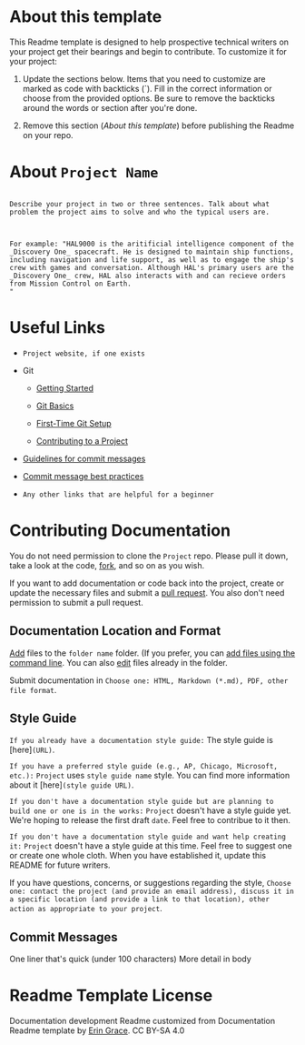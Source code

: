 # About this template


This Readme template is designed to help prospective technical writers on your project get their bearings and begin to contribute. To customize it for your project:



1. Update the sections below. Items that you need to customize are marked as code with backticks (`). Fill in the correct information or choose from the provided options. Be sure to remove the backticks around the words or section after you're done.

2. Remove this section (_About this template_) before publishing the Readme on your repo.



# About `Project Name`
```

Describe your project in two or three sentences. Talk about what problem the project aims to solve and who the typical users are.



For example: "HAL9000 is the aritificial intelligence component of the _Discovery One_ spacecraft. He is designed to maintain ship functions, including navigation and life support, as well as to engage the ship's crew with games and conversation. Although HAL's primary users are the _Discovery One_ crew, HAL also interacts with and can recieve orders from Mission Control on Earth.
"
```



# Useful Links

- `Project website, if one exists`

- Git

  - [Getting Started](https://git-scm.com/book/en/v1/Getting-Started)

  - [Git Basics](https://git-scm.com/book/en/v2/Getting-Started-Git-Basics)

  - [First-Time Git Setup](https://git-scm.com/book/en/v2/Getting-Started-First-Time-Git-Setup)

  - [Contributing to a Project](https://git-scm.com/book/en/v2/GitHub-Contributing-to-a-Project)

- [Guidelines for commit messages](https://who-t.blogspot.com/2009/12/on-commit-messages.html)
- [Commit message best practices](https://chris.beams.io/posts/git-commit/)
- `Any other links that are helpful for a beginner`



# Contributing Documentation

You do not need permission to clone the `Project` repo. Please pull it down, take a look at the code, [fork](https://git-scm.com/book/en/v2/GitHub-Contributing-to-a-Project#_forking_projects), and so on as you wish. 

If you want to add documentation or code back into the project, create or update the necessary files and submit a [pull request](https://git-scm.com/book/en/v2/GitHub-Contributing-to-a-Project#_creating_a_pull_request). You also don't need permission to submit a pull request.


## Documentation Location and Format
[Add](https://help.github.com/articles/creating-new-files/) files to the `folder name` folder. (If you prefer, you can [add files using the command line](https://help.github.com/articles/adding-a-file-to-a-repository-using-the-command-line/). You can also [edit](https://help.github.com/articles/editing-files-in-another-user-s-repository/) files already in the folder.

Submit documentation in `Choose one: HTML, Markdown (*.md), PDF, other file format`.



## Style Guide
`If you already have a documentation style guide:` The style guide is [here]`(URL)`.

`If you have a preferred style guide (e.g., AP, Chicago, Microsoft, etc.):` `Project` uses `style guide name` style. You can find more information about it [here]`(style guide URL)`.

`If you don't have a documentation style guide but are planning to build one or one is in the works:` `Project` doesn't have a style guide yet. We're hoping to release the first draft `date`. Feel free to contribue to it then.

`If you don't have a documentation style guide and want help creating it:` `Project` doesn't have a style guide at this time. Feel free to suggest one or create one whole cloth. When you have established it, update this README for future writers.

If you have questions, concerns, or suggestions regarding the style, `Choose one: contact the project (and provide an email address), discuss it in a specific location (and provide a link to that location), other action as appropriate to your project`.

## Commit Messages
One liner that's quick (under 100 characters)
More detail in body



# Readme Template License

Documentation development Readme customized from Documentation Readme template by [Erin Grace](https://readthefriendlymanual.com/). CC BY-SA 4.0